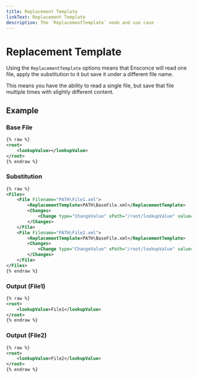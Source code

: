 ```yaml
---
title: Replacement Template
linkText: Replacement Template
description: The `ReplacementTemplate` node and use case
---
```


# Replacement Template

Using the `ReplacementTemplate` options means that Ensconce will read one file, apply the substitution to it but save it under a different file name.

This means you have the ability to read a single file, but save that file multiple times with slightly different content.

## Example

### Base File

```XML
{% raw %}
<root>
    <lookupValue></lookupValue>
</root>
{% endraw %}
```

### Substitution

```XML
{% raw %}
<Files>
    <File Filename="PATH\File1.xml">
        <ReplacementTemplate>PATH\BaseFile.xml</ReplacementTemplate>
        <Changes>
            <Change type="ChangeValue" xPath="/root/lookupValue" value="File1" />
        </Changes>
    </File>
    <File Filename="PATH\File2.xml">
        <ReplacementTemplate>PATH\BaseFile.xml</ReplacementTemplate>
        <Changes>
            <Change type="ChangeValue" xPath="/root/lookupValue" value="File2" />
        </Changes>
    </File>
</Files>
{% endraw %}
```

### Output (File1)

```XML
{% raw %}
<root>
    <lookupValue>File1</lookupValue>
</root>
{% endraw %}
```

### Output (File2)

```XML
{% raw %}
<root>
    <lookupValue>File2</lookupValue>
</root>
{% endraw %}
```
